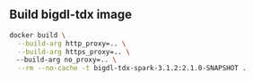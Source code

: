 ## Build bigdl-tdx image
```bash
docker build \
  --build-arg http_proxy=.. \
  --build-arg https_proxy=.. \
　--build-arg no_proxy=.. \
  --rm --no-cache -t bigdl-tdx-spark-3.1.2:2.1.0-SNAPSHOT .
```
